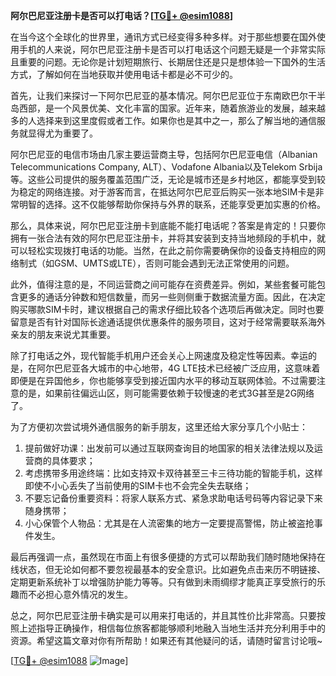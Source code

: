 **阿尔巴尼亚注册卡是否可以打电话？[[TG💪+ @esim1088](https://t.me/s/esim1088)]**

在当今这个全球化的世界里，通讯方式已经变得多种多样。对于那些想要在国外使用手机的人来说，阿尔巴尼亚注册卡是否可以打电话这个问题无疑是一个非常实际且重要的问题。无论你是计划短期旅行、长期居住还是只是想体验一下国外的生活方式，了解如何在当地获取并使用电话卡都是必不可少的。

首先，让我们来探讨一下阿尔巴尼亚的基本情况。阿尔巴尼亚位于东南欧巴尔干半岛西部，是一个风景优美、文化丰富的国家。近年来，随着旅游业的发展，越来越多的人选择来到这里度假或者工作。如果你也是其中之一，那么了解当地的通信服务就显得尤为重要了。

阿尔巴尼亚的电信市场由几家主要运营商主导，包括阿尔巴尼亚电信（Albanian Telecommunications Company, ALT）、Vodafone Albania以及Telekom Srbija等。这些公司提供的服务覆盖范围广泛，无论是城市还是乡村地区，都能享受到较为稳定的网络连接。对于游客而言，在抵达阿尔巴尼亚后购买一张本地SIM卡是非常明智的选择。这不仅能够帮助你保持与外界的联系，还能享受更加实惠的价格。

那么，具体来说，阿尔巴尼亚注册卡到底能不能打电话呢？答案是肯定的！只要你拥有一张合法有效的阿尔巴尼亚注册卡，并将其安装到支持当地频段的手机中，就可以轻松实现拨打电话的功能。当然，在此之前你需要确保你的设备支持相应的网络制式（如GSM、UMTS或LTE），否则可能会遇到无法正常使用的问题。

此外，值得注意的是，不同运营商之间可能存在资费差异。例如，某些套餐可能包含更多的通话分钟数和短信数量，而另一些则侧重于数据流量方面。因此，在决定购买哪款SIM卡时，建议根据自己的需求仔细比较各个选项后再做决定。同时也要留意是否有针对国际长途通话提供优惠条件的服务项目，这对于经常需要联系海外亲友的朋友来说尤其重要。

除了打电话之外，现代智能手机用户还会关心上网速度及稳定性等因素。幸运的是，在阿尔巴尼亚各大城市的中心地带，4G LTE技术已经被广泛应用，这意味着即便是在异国他乡，你也能够享受到接近国内水平的移动互联网体验。不过需要注意的是，如果前往偏远山区，则可能需要依赖于较慢速的老式3G甚至是2G网络了。

为了方便初次尝试境外通信服务的新手朋友，这里还给大家分享几个小贴士：

1. 提前做好功课：出发前可以通过互联网查询目的地国家的相关法律法规以及运营商的具体要求；
2. 考虑携带多用途终端：比如支持双卡双待甚至三卡三待功能的智能手机，这样即使不小心丢失了当前使用的SIM卡也不会完全失去联络；
3. 不要忘记备份重要资料：将家人联系方式、紧急求助电话号码等内容记录下来随身携带；
4. 小心保管个人物品：尤其是在人流密集的地方一定要提高警惕，防止被盗抢事件发生。

最后再强调一点，虽然现在市面上有很多便捷的方式可以帮助我们随时随地保持在线状态，但无论如何都不要忽视最基本的安全意识。比如避免点击来历不明链接、定期更新系统补丁以增强防护能力等等。只有做到未雨绸缪才能真正享受旅行的乐趣而不必担心意外情况的发生。

总之，阿尔巴尼亚注册卡确实是可以用来打电话的，并且其性价比非常高。只要按照上述指导正确操作，相信每位旅客都能够顺利地融入当地生活并充分利用手中的资源。希望这篇文章对你有所帮助！如果还有其他疑问的话，请随时留言讨论哦~

[[TG💪+ @esim1088](https://t.me/s/esim1088) ![Image](https://i.postimg.cc/4NQfJmqS/Snipaste-2025-05-13-00-14-12.png)]